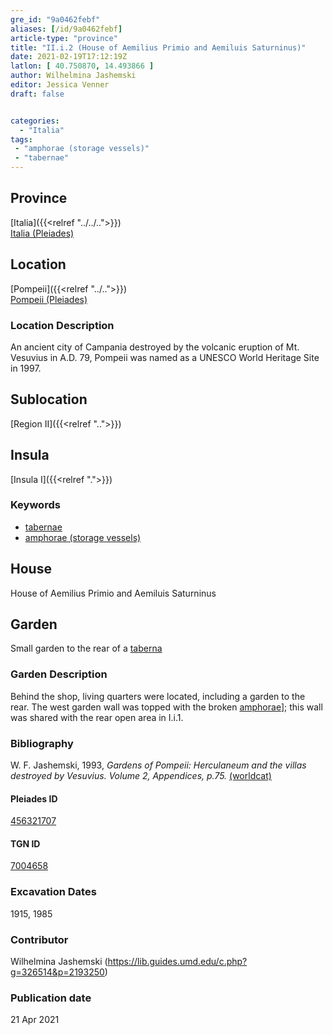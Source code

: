 ```yaml
---
gre_id: "9a0462febf"
aliases: [/id/9a0462febf]
article-type: "province"
title: "II.i.2 (House of Aemilius Primio and Aemiluis Saturninus)"
date: 2021-02-19T17:12:19Z
latlon: [ 40.750870, 14.493866 ]
author: Wilhelmina Jashemski
editor: Jessica Venner
draft: false


categories:
  - "Italia"
tags:
 - "amphorae (storage vessels)"
 - "tabernae"
---
```


## Province
[Italia]({{<relref "../../..">}}) \
[Italia (Pleiades)](https://pleiades.stoa.org/places/1052)

## Location
[Pompeii]({{<relref "../..">}}) \
[Pompeii (Pleiades)](https://pleiades.stoa.org/places/433032)


### Location Description
An ancient city of Campania destroyed by the volcanic eruption of Mt. Vesuvius in A.D. 79, Pompeii was named as a UNESCO World Heritage Site in 1997.

## Sublocation
[Region II]({{<relref "..">}})

## Insula
[Insula I]({{<relref ".">}})

### Keywords
 - [tabernae](http://www.getty.edu/vow/AATFullDisplay?find=tabernae&logic=AND&note=&english=N&prev_page=1&subjectid=300005366)
 - [amphorae (storage vessels)](http://vocab.getty.edu/page/aat/300148696)


## House
House of Aemilius Primio and Aemiluis Saturninus



## Garden
Small garden to the rear of a [taberna](http://www.getty.edu/vow/AATFullDisplay?find=tabernae&logic=AND&note=&english=N&prev_page=1&subjectid=300005366)

### Garden Description
Behind the shop, living quarters were located, including a garden to the rear. The west garden wall was topped with the broken [amphorae](http://vocab.getty.edu/page/aat/300148696)]; this wall was shared with the rear open area in I.i.1.


### Bibliography
W. F. Jashemski, 1993, *Gardens of Pompeii: Herculaneum and the villas destroyed by Vesuvius. Volume 2, Appendices, p.75.* [(worldcat)](https://www.worldcat.org/title/gardens-of-pompeii-herculaneum-and-the-villas-destroyed-by-vesuvius-volume-2-appendices/oclc/222353569)


<!--#### Periodo ID-->

<!-- [PERIODO_ID](https://pleiades.stoa.org/places/PLEIADES_ID) -->

#### Pleiades ID
[456321707](https://pleiades.stoa.org/places/456321707)

#### TGN ID
[7004658](http://vocab.getty.edu/page/tgn/7004658)

###  Excavation Dates
1915, 1985

### Contributor
Wilhelmina Jashemski (https://lib.guides.umd.edu/c.php?g=326514&p=2193250)


### Publication date

21 Apr 2021
<!-- Format: dd MONTH_NAME yyyy -->

<!-- DATE -->
